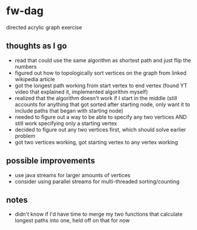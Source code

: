 # fw-dag

directed acrylic graph exercise

## thoughts as I go

- read that could use the same algorithm as shortest path and just flip the numbers
- figured out how to topologically sort vertices on the graph from linked wikipedia article
- got the longest path working from start vertex to end vertex (found YT video that explained it, implemented algorithm myself)
- realized that the algorithm doesn't work if I start in the middle (still accounts for anything that got sorted after starting node, only want it to include paths that began with starting node)
- needed to figure out a way to be able to specify any two vertices AND still work specifying only a starting vertex
- decided to figure out any two vertices first, which should solve earlier problem
- got two vertices working, got starting vertex to any vertex working

## possible improvements

- use java streams for larger amounts of vertices
- consider using parallel streams for multi-threaded sorting/counting

## notes

- didn't know if I'd have time to merge my two functions that calculate longest paths into one, held off on that for now